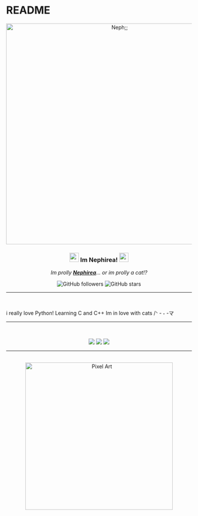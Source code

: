 # README
<div align="center">
  <img src="https://media1.tenor.com/m/5O7_1EBOQLIAAAAd/klein-moretti-lord-of-the-mysteries.gif" alt="Neph;;" width="600">
  
  ### <img src="https://static.wikia.nocookie.net/lord-of-the-mystery/images/8/8b/Wheel_of_Fortune_Symbol2.png/revision/latest?cb=20230526081826" width="25px"> Im Nephirea! <img src="https://static.wikia.nocookie.net/lord-of-the-mystery/images/8/8b/Wheel_of_Fortune_Symbol2.png/revision/latest?cb=20230526081826" width="25px">
  
  *Im prolly **[Nephirea](https://github.com/Nephirea)**... or im prolly a cat!?* 
  
  ![GitHub followers](https://img.shields.io/github/followers/Nephirea?style=social)
  ![GitHub stars](https://img.shields.io/github/stars/Nephirea?style=social)
</div>

---
<br>

i really love Python!
Learning C and C++
Im in love with cats /ᐠ - ˕ -マ

---
<br>
<p align="center">
   <img src="https://img.shields.io/badge/-C-9fc3e3?style=for-the-badge&logo=c&logoColor=white&labelColor=000000">
  <img src="https://img.shields.io/badge/-Python-9fc3e3?style=for-the-badge&logo=python&logoColor=white&labelColor=000000">
  <img src="https://img.shields.io/badge/-C%2B%2B-9fc3e3?style=for-the-badge&logo=cplusplus&logoColor=white&labelColor=000000">
</p>

---
<br>

<div align="center">
  <img src="https://cdn.pfps.gg/banners/2388-white-trees.gif" alt="Pixel Art" width="400">
</div>


